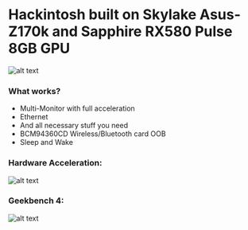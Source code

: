 # Hackintosh built on Skylake Asus-Z170k and Sapphire RX580 Pulse 8GB GPU 
![alt text](https://raw.githubusercontent.com/29satnam/Skylake-RX580-Hackintosh/master/simage.png)

### What works?

  - Multi-Monitor with full acceleration
  - Ethernet
  - And all necessary stuff you need
  - BCM94360CD Wireless/Bluetooth card OOB
  - Sleep and Wake

### Hardware Acceleration:
![alt text](https://raw.githubusercontent.com/29satnam/Skylake-RX580-Hackintosh/master/videoprocapp.png)


### Geekbench 4:
![alt text](https://raw.githubusercontent.com/29satnam/Skylake-RX580-Hackintosh/master/geekbench.png)

